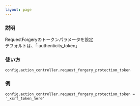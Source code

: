 ```yaml
---
layout: page
---
```

### 説明
RequestForgeryのトークンパラメータを設定  
デフォルトは、「:authenticity_token」

### 使い方
    config.action_controller.request_forgery_protection_token

### 例
    config.action_controller.request_forgery_protection_token = '_xsrf_token_here'